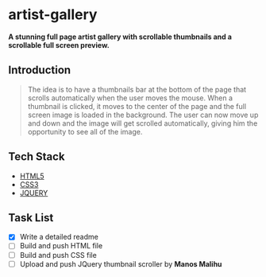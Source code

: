 # artist-gallery
**A stunning full page artist gallery with scrollable thumbnails and a scrollable full screen preview.**

## Introduction
> The idea is to have a thumbnails bar at the bottom of the page that scrolls automatically when the user moves the mouse.
> When a thumbnail is clicked, it moves to the center of the page and the full screen image is loaded in the background.
> The user can now move up and down and the image will get scrolled automatically, giving him the opportunity to see all of the image.

## Tech Stack
- [HTML5](http://devdocs.io/html/)
- [CSS3](http://devdocs.io/css/)
- [JQUERY](http://devdocs.io/jquery/)

## Task List
- [x] Write a detailed readme
- [ ] Build and push HTML file
- [ ] Build and push CSS file
- [ ] Upload and push JQuery thumbnail scroller by **Manos Malihu**
